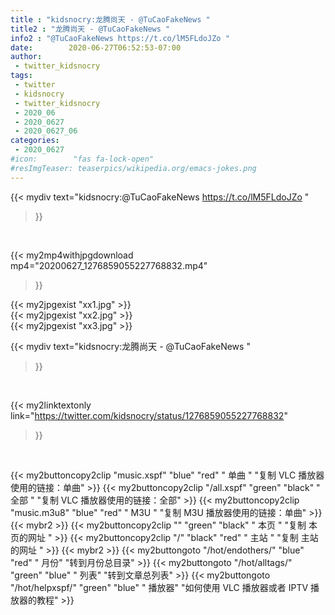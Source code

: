 ```yaml
---
title : "kidsnocry:龙腾尚天 - @TuCaoFakeNews "
title2 : "龙腾尚天 - @TuCaoFakeNews "
info2 : "@TuCaoFakeNews https://t.co/lM5FLdoJZo "
date:        2020-06-27T06:52:53-07:00
author:
 - twitter_kidsnocry
tags:
 - twitter
 - kidsnocry
 - twitter_kidsnocry
 - 2020_06
 - 2020_0627
 - 2020_0627_06
categories:
 - 2020_0627
#icon:        "fas fa-lock-open"
#resImgTeaser: teaserpics/wikipedia.org/emacs-jokes.png
---
```


{{< mydiv text="kidsnocry:@TuCaoFakeNews https://t.co/lM5FLdoJZo "
>}}
<br>


{{< my2mp4withjpgdownload mp4="20200627_1276859055227768832.mp4"
>}}

{{< my2jpgexist "xx1.jpg" >}}<br>
{{< my2jpgexist "xx2.jpg" >}}<br>
{{< my2jpgexist "xx3.jpg" >}}<br>



{{< mydiv text="kidsnocry:龙腾尚天 - @TuCaoFakeNews "
>}}
<br>

{{< my2linktextonly link="https://twitter.com/kidsnocry/status/1276859055227768832"
>}}


<br>

{{< my2buttoncopy2clip "music.xspf"        "blue"   "red"    " 单曲 "  "复制 VLC 播放器使用的链接：单曲" >}} {{< my2buttoncopy2clip "/all.xspf"         "green"  "black"  " 全部 "  "复制 VLC 播放器使用的链接：全部" >}} {{< my2buttoncopy2clip "music.m3u8"        "blue"   "red"    " M3U  "    "复制 M3U 播放器使用的链接：单曲" >}} {{< mybr2 >}} {{< my2buttoncopy2clip ""                  "green"  "black"  " 本页 "    "复制 本页的网址 " >}} {{< my2buttoncopy2clip "/"                 "black"  "red"    " 主站 "    "复制 主站的网址 " >}} {{< mybr2 >}} {{< my2buttongoto      "/hot/endothers/"   "blue"   "red"    " 月份"   "转到月份总目录" >}} {{< my2buttongoto      "/hot/alltags/"     "green"  "blue"   " 列表"   "转到文章总列表" >}} {{< my2buttongoto      "/hot/helpxspf/"    "green"  "blue"   " 播放器" "如何使用 VLC 播放器或者 IPTV 播放器的教程" >}} 
